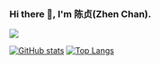 ### Hi there 👋, I'm 陈贞(Zhen Chan).

<!--
**awa-bot/awa-bot** is a ✨ _special_ ✨ repository because its `README.md` (this file) appears on your GitHub profile.

Here are some ideas to get you started:

- 🔭 I’m currently working on ...
- 🌱 I’m currently learning ...
- 👯 I’m looking to collaborate on ...
- 🤔 I’m looking for help with ...
- 💬 Ask me about ...
- 📫 How to reach me: ...
- 😄 Pronouns: ...
- ⚡ Fun fact: ...
-->
<a target="_blank" href="http://mail.qq.com/cgi-bin/qm_share?t=qm_mailme&email=laamoKOkpqOsoKLV5OS79vr4" style="text-decoration:none;"><img src="http://rescdn.qqmail.com/zh_CN/htmledition/images/function/qm_open/ico_mailme_02.png"/></a>

[![GitHub stats](https://github-readme-stats.vercel.app/api?username=AGDDoS-bot&repo=AGDDoS-bot&locale=cn&count_private=true)](/)
[![Top Langs](https://github-readme-stats.vercel.app/api/top-langs/?username=AGDDoS-bot&hide=html)](https://github.com/AGDDoS-bot)
